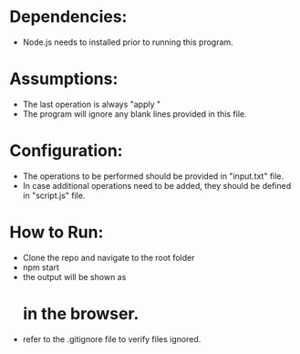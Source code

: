 # Dependencies:
- Node.js needs to installed prior to running this program.

# Assumptions:
- The last operation is always "apply <int>"
- The program will ignore any blank lines provided in this file.

# Configuration:
- The operations to be performed should be provided in "input.txt" file.
- In case additional operations need to be added, they should be defined in "script.js" file.

# How to Run:
- Clone the repo and navigate to the root folder
- npm start 
- the output will be shown as <h1> in the browser.
- refer to the .gitignore file to verify files ignored.